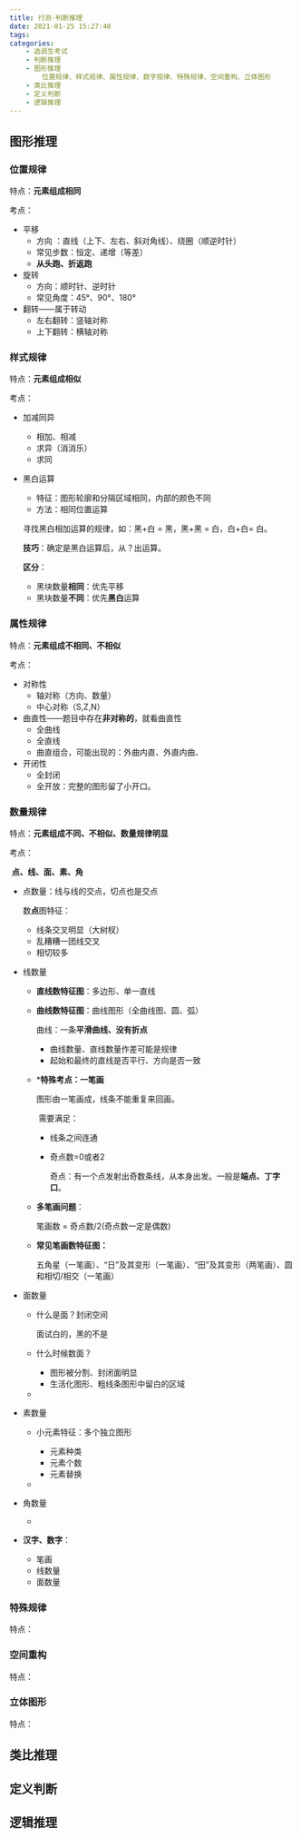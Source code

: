 ```yaml
---
title: 行测-判断推理
date: 2021-01-25 15:27:40
tags:
categories: 
	- 选调生考试
	- 判断推理
	- 图形推理
		位置规律、样式规律、属性规律、数字规律、特殊规律、空间重构、立体图形 
	- 类比推理
	- 定义判断
	- 逻辑推理
---
```


## 图形推理

### 位置规律

特点：**元素组成相同**

考点：

* 平移
    * 方向 ：直线（上下、左右、斜对角线）、绕圈（顺逆时针）
    * 常见步数：恒定、递增（等差）
    * **从头跑、折返跑**
* 旋转
    *  方向：顺时针、逆时针
    *  常见角度：45°、90°、180°
* 翻转——属于转动 
    * 左右翻转：竖轴对称
    * 上下翻转：横轴对称

### 样式规律

特点：**元素组成相似**

考点：

* 加减同异
    * 相加、相减
    * 求异（消消乐）
    * 求同

* 黑白运算

    * 特征：图形轮廓和分隔区域相同，内部的颜色不同
    * 方法：相同位置运算

    寻找黑白相加运算的规律，如：黑+白 = 黑，黑+黑 = 白，白+白= 白。

    **技巧**：确定是黑白运算后，从？出运算。

    **区分**：

    * 黑块数量**相同**：优先平移
    * 黑块数量**不同**：优先**黑白**运算

### 属性规律

特点：**元素组成不相同、不相似**

考点：

* 对称性
    * 轴对称（方向、数量）
    * 中心对称（S,Z,N）
* 曲直性——题目中存在**非对称的**，就看曲直性
    * 全曲线
    * 全直线
    * 曲直组合，可能出现的：外曲内直、外直内曲、
* 开闭性
    * 全封闭
    * 全开放：完整的图形留了小开口。



### 数量规律

特点：**元素组成不同、不相似、数量规律明显**

考点：

​	**点、线、面、素、角**

* 点数量：线与线的交点，切点也是交点

    数**点**图特征：

    * 线条交叉明显（大树杈）
    * 乱糟糟一团线交叉
    * 相切较多

    

* 线数量

    * **直线数特征图**：多边形、单一直线

    * **曲线数特征图**：曲线图形（全曲线图、圆、弧）

        曲线：一条**平滑曲线、没有折点**

        * 曲线数量、直线数量作差可能是规律
        * 起始和最终的直线是否平行、方向是否一致

    * ***特殊考点：一笔画**

        图形由一笔画成，线条不能重复来回画。

        ​	需要满足：

        * 线条之间连通

        * 奇点数=0或者2

            奇点：有一个点发射出奇数条线，从本身出发。一般是**端点、丁字口**。

    * **多笔画问题**：

        笔画数 = 奇点数/2(奇点数一定是偶数)

    * **常见笔画数特征图：**

        五角星（一笔画）、“日”及其变形（一笔画）、“田”及其变形（两笔画）、圆和相切/相交（一笔画）

    

* 面数量

    * 什么是面？封闭空间

        面试白的，黑的不是

    * 什么时候数面？
        * 图形被分割、封闭面明显
        * 生活化图形、粗线条图形中留白的区域

    * 

* 素数量

    * 小元素特征：多个独立图形
        * 元素种类
        * 元素个数
        * 元素替换

    * 

* 角数量

    * 

* **汉字、数字**：

    * 笔画
    * 线数量
    * 面数量

### 特殊规律

特点：

### 空间重构

特点：

### 立体图形

特点：



## 类比推理



## 定义判断



## 逻辑推理